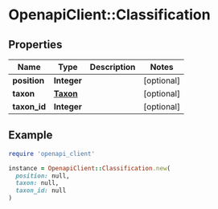 # OpenapiClient::Classification

## Properties

| Name | Type | Description | Notes |
| ---- | ---- | ----------- | ----- |
| **position** | **Integer** |  | [optional] |
| **taxon** | [**Taxon**](Taxon.md) |  | [optional] |
| **taxon_id** | **Integer** |  | [optional] |

## Example

```ruby
require 'openapi_client'

instance = OpenapiClient::Classification.new(
  position: null,
  taxon: null,
  taxon_id: null
)
```

